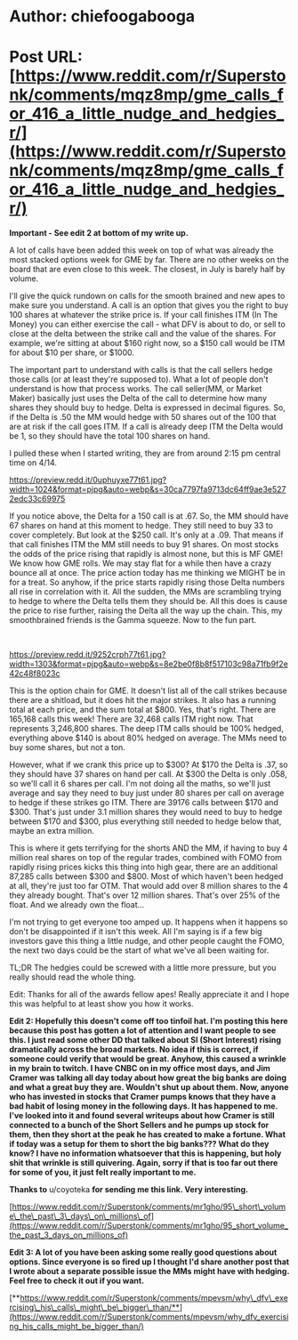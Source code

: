# Author: chiefoogabooga
# Post URL: [https://www.reddit.com/r/Superstonk/comments/mqz8mp/gme_calls_for_416_a_little_nudge_and_hedgies_r/](https://www.reddit.com/r/Superstonk/comments/mqz8mp/gme_calls_for_416_a_little_nudge_and_hedgies_r/)


**Important - See edit 2 at bottom of my write up.**

A lot of calls have been added this week on top of what was already the most stacked options week for GME by far. There are no other weeks on the board that are even close to this week. The closest, in July is barely half by volume.

I'll give the quick rundown on calls for the smooth brained and new apes to make sure you understand. A call is an option that gives you the right to buy 100 shares at whatever the strike price is. If your call finishes ITM (In The Money) you can either exercise the call - what DFV is about to do, or sell to close at the delta between the strike call and the value of the shares. For example, we're sitting at about $160 right now, so a $150 call would be ITM for about $10 per share, or $1000.

The important part to understand with calls is that the call sellers hedge those calls (or at least they're supposed to). What a lot of people don't understand is how that process works. The call seller(MM, or Market Maker) basically just uses the Delta of the call to determine how many shares they should buy to hedge. Delta is expressed in decimal figures. So, if the Delta is .50 the MM would hedge with 50 shares out of the 100 that are at risk if the call goes ITM. If a call is already deep ITM the Delta would be 1, so they should have the total 100 shares on hand.

I pulled these when I started writing, they are from around 2:15 pm central time on 4/14.

https://preview.redd.it/0uphuyxe77t61.jpg?width=1024&format=pjpg&auto=webp&s=30ca7797fa9713dc64ff9ae3e5272edc33c69975

If you notice above, the Delta for a 150 call is at .67. So, the MM should have 67 shares on hand at this moment to hedge. They still need to buy 33 to cover completely. But look at the $250 call. It's only at a .09. That means if that call finishes ITM the MM still needs to buy 91 shares. On most stocks the odds of the price rising that rapidly is almost none, but this is MF GME! We know how GME rolls. We may stay flat for a while then have a crazy bounce all at once. The price action today has me thinking we MIGHT be in for a treat. So anyhow, if the price starts rapidly rising those Delta numbers all rise in correlation with it. All the sudden, the MMs are scrambling trying to hedge to where the Delta tells them they should be. All this does is cause the price to rise further, raising the Delta all the way up the chain. This, my smoothbrained friends is the Gamma squeeze. Now to the fun part.

&#x200B;

https://preview.redd.it/9252crph77t61.jpg?width=1303&format=pjpg&auto=webp&s=8e2be0f8b8f517103c98a71fb9f2e42c48f8023c

This is the option chain for GME. It doesn't list all of the call strikes because there are a shitload, but it does hit the major strikes. It also has a running total at each price, and the sum total at $800. Yes, that's right. There are 165,168 calls this week! There are 32,468 calls ITM right now. That represents 3,246,800 shares. The deep ITM calls should be 100% hedged, everything above $140 is about 80% hedged on average. The MMs need to buy some shares, but not a ton.

However, what if we crank this price up to $300? At $170 the Delta is .37, so they should have 37 shares on hand per call. At $300 the Delta is only .058, so we'll call it 6 shares per call. I'm not doing all the maths, so we'll just average and say they need to buy just under 80 shares per call on average to hedge if these strikes go ITM. There are 39176 calls between $170 and $300. That's just under 3.1 million shares they would need to buy to hedge between $170 and $300, plus everything still needed to hedge below that, maybe an extra million.

This is where it gets terrifying for the shorts AND the MM, if having to buy 4 million real shares on top of the regular trades, combined with FOMO from rapidly rising prices kicks this thing into high gear, there are an additional 87,285 calls between $300 and $800. Most of which haven't been hedged at all, they're just too far OTM. That would add over 8 million shares to the 4 they already bought. That's over 12 million shares. That's over 25% of the float. And we already own the float...

I'm not trying to get everyone too amped up. It happens when it happens so don't be disappointed if it isn't this week. All I'm saying is if a few big investors gave this thing a little nudge, and other people caught the FOMO, the next two days could be the start of what we've all been waiting for.

TL;DR The hedgies could be screwed with a little more pressure, but you really should read the whole thing.

Edit: Thanks for all of the awards fellow apes!  Really appreciate it and I hope this was helpful to at least show you how it works.

**Edit 2:  Hopefully this doesn't come off too tinfoil hat.  I'm posting this here because this post has gotten a lot of attention and I want people to see this.  I just read some other DD that talked about SI (Short Interest) rising dramatically across the broad markets.  No idea if this is correct, if someone could verify that would be great.  Anyhow, this caused a wrinkle in my brain to twitch.  I have CNBC on in my office most days, and Jim Cramer was talking all day today about how great the big banks are doing and what a great buy they are.  Wouldn't shut up about them.  Now, anyone who has invested in stocks that Cramer pumps knows that they have a bad habit of losing money in the following days.  It has happened to me.  I've looked into it and found several writeups about how Cramer is still connected to a bunch of the Short Sellers and he pumps up stock for them, then they short at the peak he has created to make a fortune.  What if today was a setup for them to short the big banks???  What do they know?  I have no information whatsoever that this is happening, but holy shit that wrinkle is still quivering.  Again, sorry if that is too far out there for some of you, it just felt really important to me.**

**Thanks to** u/coyoteka **for sending me this link.  Very interesting.**

[https://www.reddit.com/r/Superstonk/comments/mr1gho/95\_short\_volume\_the\_past\_3\_days\_on\_millions\_of](https://www.reddit.com/r/Superstonk/comments/mr1gho/95_short_volume_the_past_3_days_on_millions_of)

**Edit 3:  A lot of you have been asking some really good questions about options.  Since everyone is so fired up I thought I'd share another post that I wrote about a separate possible issue the MMs might have with hedging.  Feel free to check it out if you want.**

[**https://www.reddit.com/r/Superstonk/comments/mpevsm/why\_dfv\_exercising\_his\_calls\_might\_be\_bigger\_than/**](https://www.reddit.com/r/Superstonk/comments/mpevsm/why_dfv_exercising_his_calls_might_be_bigger_than/)